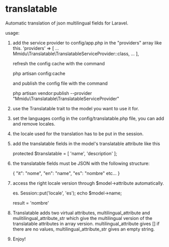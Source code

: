 # translatable
Automatic translation of json multilingual fields for Laravel.

usage:

1) add the service provider to config/app.php in the "providers" array like this.
      'providers' => [
            ...
            Mmidu\Translatable\TranslatableServiceProvider::class,
            ...
      ],     
   
   refresh the config cache with the command
   
      php artisan config:cache
   
   and publish the config file with the command
   
      php artisan vendor:publish --provider "Mmidu\Translatable\TranslatableServiceProvider"
   
2) use the Translatable trait to the model you want to use it for.
3) set the languages config in the config/translatable.php file, you can add and remove locales.
4) the locale used for the translation has to be put in the session.
5) add the translatable fields in the model's translatable attribute like this
      
      protected $translatable = [
        'name', 'description'
      ];
      
6) the translatable fields must be JSON with the following structure:
  
      {
        "it": "nome",
        "en": "name",
        "es": "nombre"
         etc...
      }

7) access the right locale version through $model->attribute automatically.

      es.
      Session::put('locale', 'es');
      echo $model->name;
      
      result = 'nombre'
      
8) Translatable adds two virtual attributes, multilingual_attribute and mulitilingual_attribute_str which give the multilingual version of the translatable attributes in array version. multilingual_attribute gives [] if there are no values, multilingual_attribute_str gives an empty string.

9) Enjoy!
